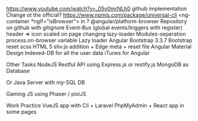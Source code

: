 https://www.youtube.com/watch?v=_05v0mrNLh0
github implementation
Change ot the official? https://www.npmjs.com/package/universal-cli
<ng-container *ngIf="isBrowser">  in ? @angular/platform-browser
Repository on github with gitignore
Event-Bus (global events/triggers with register)
	header => icon scaled on page changing
lazy-loader
Modules-seperation
process.on-browser variable
Lazy loader
Angular Bootstrap 3.3.7
Bootstrap reset scss
HTML 5 shv.js addition + Edge meta + reset file
Angular Material Design
Indexed-DB for all the user data
iTunes for Angular


Other Tasks
NodeJS Restful API using Express.js or restify.js
MongoDB as Database

Or Java Server with my-SQL DB

Gaming JS
using Phaser / pixiJS

Work Practice
VueJS app with Cli + Laravel PhpMyAdmin + React app in some pages

